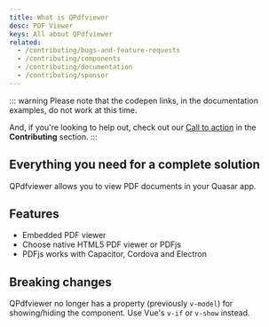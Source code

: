 ```yaml
---
title: What is QPdfviewer
desc: PDF Viewer
keys: All about QPdfviewer
related:
  - /contributing/bugs-and-feature-requests
  - /contributing/components
  - /contributing/documentation
  - /contributing/sponsor
---
```

::: warning
Please note that the codepen links, in the documentation examples, do not work at this time.

And, if you're looking to help out, check out our [Call to action](/contributing/call-to-action) in the **Contributing** section.
:::

## Everything you need for a complete solution

QPdfviewer allows you to view PDF documents in your Quasar app.

## Features

- Embedded PDF viewer
- Choose native HTML5 PDF viewer or PDFjs
- PDFjs works with Capacitor, Cordova and Electron

## Breaking changes

QPdfviewer no longer has a property (previously `v-model`) for showing/hiding the component. Use Vue's `v-if` or `v-show` instead.